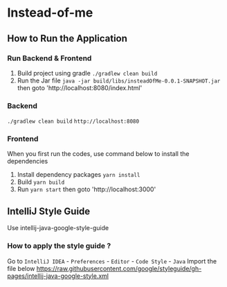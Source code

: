 # Instead-of-me

## How to Run the Application

### Run Backend & Frontend
1. Build project using gradle
`./gradlew clean build`
2. Run the Jar file
`java -jar build/libs/insteadOfMe-0.0.1-SNAPSHOT.jar` then goto 'http://localhost:8080/index.html'

### Backend
`./gradlew clean build`
`http://localhost:8080`

### Frontend 
When you first run the codes, use command below to install the dependencies
1. Install dependency packages
`yarn install `
2. Build
`yarn build`
3. Run
`yarn start` then goto 'http://localhost:3000'

## IntelliJ Style Guide
Use intellij-java-google-style-guide

### How to apply the style guide ?
Go to `IntelliJ IDEA` - `Preferences` - `Editor` - `Code Style` - `Java` 
Import the file below
https://raw.githubusercontent.com/google/styleguide/gh-pages/intellij-java-google-style.xml 